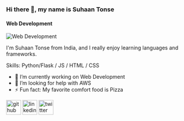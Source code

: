 ### Hi there 👋, my name is Suhaan Tonse
#### Web Development
![Web Development](https://media-exp1.licdn.com/dms/image/C5616AQECYdGvSHeojg/profile-displaybackgroundimage-shrink_350_1400/0/1629215534194?e=1662595200&v=beta&t=O65AA_9w3cvZEQMPU467io60mKz71bk5s3ezi87Sb5c)

I'm Suhaan Tonse from India, and I really enjoy learning languages and frameworks.

Skills: Python/Flask / JS / HTML / CSS

- 🔭 I’m currently working on Web Development 
- 🤔 I’m looking for help with AWS 
- ⚡ Fun fact: My favorite comfort food is Pizza 


[<img src='https://cdn.jsdelivr.net/npm/simple-icons@3.0.1/icons/github.svg' alt='github' height='40'>](https://github.com/https://github.com/SuhaanTonse)  [<img src='https://cdn.jsdelivr.net/npm/simple-icons@3.0.1/icons/linkedin.svg' alt='linkedin' height='40'>](https://www.linkedin.com/in/www.linkedin.com/in/suhaantonse/)  [<img src='https://cdn.jsdelivr.net/npm/simple-icons@3.0.1/icons/twitter.svg' alt='twitter' height='40'>](https://twitter.com/@Suhaan_ST)  

  

